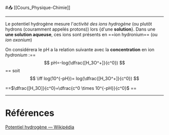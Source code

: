 
#📤 [[Cours_Physique-Chimie]]

---
Le potentiel hydrogène mesure l'*activité des ions hydrogène* (ou plutôt hydrons (couramment appelés protons)) lors {d'une **solution**}. Dans une **une solution aqueuse**, ces ions sont présents en ==ion hydronium== (ou *ion oxonium*)

On considérera le pH a la relation suivante avec la **concentration** en ion *hydronium* :==$$
pH=-log(\dfrac{[H_3O^+]}{c^0})
$$== soit $$
\iff log(10^{-pH})= log(\dfrac{[H_3O^+]}{c^0})
$$

==$\dfrac{[H_3O]}{c^0}=\dfrac{c^0 \times 10^{-pH}}{c^0}$ ==

---
# Références
[Potentiel hydrogène — Wikipédia](https://fr.wikipedia.org/wiki/Potentiel_hydrog%C3%A8ne)